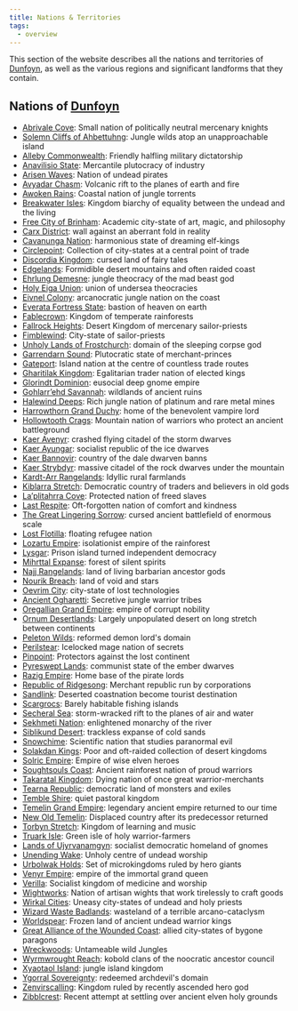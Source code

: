 ```yaml
---
title: Nations & Territories
tags:
  - overview
---
```


This section of the website describes all the nations and territories of [Dunfoyn](../planet/ordon/dunfoyn.md), as well as the various regions and significant landforms that they contain.

## Nations of [Dunfoyn](../planet/ordon/dunfoyn.md)

- [Abrivale Cove](abrivale/index.md): Small nation of politically neutral mercenary knights
- [Solemn Cliffs of Ahbettuhng](ahbettuhng/index.md): Jungle wilds atop an unapproachable island
- [Alleby Commonwealth](alleby/index.md): Friendly halfling military dictatorship
- [Anavilisio State](anavilisio/index.md): Mercantile plutocracy of industry
- [Arisen Waves](arisen-waves/index.md): Nation of undead pirates
- [Avyadar Chasm](avyadar/index.md): Volcanic rift to the planes of earth and fire
- [Awoken Rains](awoken-rains/index.md): Coastal nation of jungle torrents
- [Breakwater Isles](breakwater/index.md): Kingdom biarchy of equality between the undead and the living
- [Free City of Brinham](brinham/index.md): Academic city-state of art, magic, and philosophy
- [Carx District](carx/index.md): wall against an aberrant fold in reality
- [Cavanunga Nation](cavanunga/index.md): harmonious state of dreaming elf-kings
- [Circlepoint](circlepoint/index.md): Collection of city-states at a central point of trade
- [Discordia Kingdom](discordia/index.md): cursed land of fairy tales
- [Edgelands](edgelands/index.md): Formidible desert mountains and often raided coast
- [Ehrlung Demesne](ehrlung/index.md): jungle theocracy of the mad beast god
- [Holy Eiga Union](eiga/index.md): union of undersea theocracies
- [Eivnel Colony](eivnel/index.md): arcanocratic jungle nation on the coast
- [Everata Fortress State](everata/index.md): bastion of heaven on earth
- [Fablecrown](fablecrown/index.md): Kingdom of temperate rainforests
- [Fallrock Heights](fallrock/index.md): Desert Kingdom of mercenary sailor-priests
- [Fimblewind](fimblewind/index.md): City-state of sailor-priests
- [Unholy Lands of Frostchurch](frostchurch/index.md): domain of the sleeping corpse god
- [Garrendarn Sound](garrendarn/index.md): Plutocratic state of merchant-princes
- [Gateport](gateport/index.md): Island nation at the centre of countless trade routes
- [Gharitilak Kingdom](gharitilak/index.md): Egalitarian trader nation of elected kings
- [Glorindt Dominion](glorindt/index.md): eusocial deep gnome empire
- [Gohlarr’ehd Savannah](gohlarrehd/index.md): wildlands of ancient ruins
- [Halewind Deeps](halewind/index.md): Rich jungle nation of platinum and rare metal mines
- [Harrowthorn Grand Duchy](harrowthorn/index.md): home of the benevolent vampire lord
- [Hollowtooth Crags](hollowtooth/index.md): Mountain nation of warriors who protect an ancient battleground
- [Kaer Avenyr](avenyr/index.md): crashed flying citadel of the storm dwarves
- [Kaer Ayungar](ayungar/index.md): socialist republic of the ice dwarves
- [Kaer Bannovir](bannovir/index.md): country of the dale dwarven banns
- [Kaer Strybdyr](strybdyr/index.md): massive citadel of the rock dwarves under the mountain
- [Kardt-Arr Rangelands](kardt-arr/index.md): Idyllic rural farmlands
- [Kiblarra Stretch](kiblarra/index.md): Democratic country of traders and believers in old gods
- [La’plitahrra Cove](laplithahrra/index.md): Protected nation of freed slaves
- [Last Respite](last-respite/index.md): Oft-forgotten nation of comfort and kindness
- [The Great Lingering Sorrow](lingering-sorrow/index.md): cursed ancient battlefield of enormous scale
- [Lost Flotilla](lost-flotilla/index.md): floating refugee nation
- [Lozartu Empire](lozartu/index.md): isolationist empire of the rainforest
- [Lysgar](lysgar/index.md): Prison island turned independent democracy
- [Mihrttal Expanse](mihrttal/index.md): forest of silent spirits
- [Najj Rangelands](najj/index.md): land of living barbarian ancestor gods
- [Nourik Breach](nourik/index.md): land of void and stars
- [Oevrim City](oevrim/index.md): city-state of lost technologies
- [Ancient Ogharetti](ogharetti/index.md): Secretive jungle warrior tribes
- [Oregallian Grand Empire](oregallia/index.md): empire of corrupt nobility
- [Ornum Desertlands](ornum/index.md): Largely unpopulated desert on long stretch between continents
- [Peleton Wilds](peleton/index.md): reformed demon lord's domain
- [Perilstear](perilstear/index.md): Icelocked mage nation of secrets
- [Pinpoint](pinpoint/index.md): Protectors against the lost continent
- [Pyreswept Lands](pyreswept/index.md): communist state of the ember dwarves
- [Razig Empire](razig/index.md): Home base of the pirate lords
- [Republic of Ridgesong](ridgesong/index.md): Merchant republic run by corporations
- [Sandlink](sandlink/index.md): Deserted coastnation become tourist destination
- [Scargrocs](scargrocs/index.md): Barely habitable fishing islands
- [Secheral Sea](secheral/index.md): storm-wracked rift to the planes of air and water
- [Sekhmeti Nation](sehkmeti/index.md): enlightened monarchy of the river
- [Siblikund Desert](siblikund/index.md): trackless expanse of cold sands
- [Snowchime](snowchime/index.md): Scientific nation that studies paranormal evil
- [Solakdan Kings](solakdan/index.md): Poor and oft-raided collection of desert kingdoms
- [Solric Empire](solric/index.md): Empire of wise elven heroes
- [Soughtsouls Coast](soughtsouls/index.md): Ancient rainforest nation of proud warriors
- [Takaratal Kingdom](takaratal/index.md): Dying nation of once great warrior-merchants
- [Tearna Republic](tearna/index.md): democratic land of monsters and exiles
- [Temble Shire](temble/index.md): quiet pastoral kingdom
- [Temelin Grand Empire](temelin-grand/index.md): legendary ancient empire returned to our time
- [New Old Temelin](temelin-new/index.md): Displaced country after its predecessor returned
- [Torbyn Stretch](torbyn/index.md): Kingdom of learning and music
- [Truark Isle](truark/index.md): Green isle of holy warrior-farmers
- [Lands of Ujyrvanamgyn](ujyrvanamgyn/index.md): socialist democratic homeland of gnomes
- [Unending Wake](unending-wake/index.md): Unholy centre of undead worship
- [Urbolwak Holds](urbolwak/index.md): Set of microkingdoms ruled by hero giants
- [Venyr Empire](venyr/index.md): empire of the immortal grand queen
- [Verilla](verilla/index.md): Socialist kingdom of medicine and worship
- [Wightworks](wightworks/index.md): Nation of artisan wights that work tirelessly to craft goods
- [Wirkal Cities](wirkal/index.md): Uneasy city-states of undead and holy priests
- [Wizard Waste Badlands](wizard-waste/index.md): wasteland of a terrible arcano-cataclysm
- [Worldspear](worldspear/index.md): Frozen land of ancient undead warrior kings
- [Great Alliance of the Wounded Coast](wounded-coast/index.md): allied city-states of bygone paragons
- [Wreckwoods](wreckwoods/index.md): Untameable wild Jungles
- [Wyrmwrought Reach](wyrmwrought/index.md): kobold clans of the noocratic ancestor council
- [Xyaotaol Island](xyaotaol/index.md): jungle island kingdom
- [Ygorral Sovereignty](ygorral/index.md): redeemed archdevil's domain
- [Zenvirscalling](zenvirscalling/index.md): Kingdom ruled by recently ascended hero god
- [Zibblcrest](Zibblcrest): Recent attempt at settling over ancient elven holy grounds
